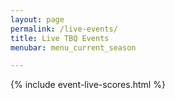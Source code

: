 ```yaml
---
layout: page
permalink: /live-events/
title: Live TBQ Events
menubar: menu_current_season

---
```


{% include event-live-scores.html %}
